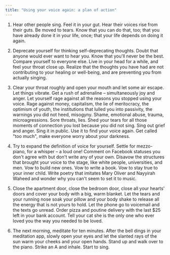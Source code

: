 ```yaml
---
title: "Using your voice again: a plan of action"
---
```


1. Hear other people sing. Feel it in your gut. Hear their voices rise from their guts. Be moved to tears. Know that you can do that, too; that you have already done it in your life, once; that your life depends on doing it again.

2. Deprecate yourself for thinking self-deprecating thoughts. Doubt that anyone would ever want to hear you. Know that you'll never be the best. Compare yourself to everyone else. Live in your head for a while, and feel your throat close up. Realize that the thoughts you have had are not contributing to your healing or well-being, and are preventing you from actually singing.

3. Clear your throat roughly and open your mouth and let some air escape. Let things vibrate. Get a rush of adrenaline – simultaneously joy and anger. Let yourself rage against all the reasons you stopped using your voice. Rage against money, capitalism, the lie of meritocracy, the optimism of youth, the institutions that lulled you into passivity, the warnings you did not heed, misogyny. Shame, emotional abuse, trauma, microagressions. Sore throats, lies. Shed your tears for all those moments of connection you lost because you did not sing. Sing out grief and anger. Sing it in public. Use it to find your voice again. Get called "too much", make everyone worry about your darkness.

4. Try to expand the definition of voice for yourself. Settle for mezzo-piano, for a whisper – a loud one! Comment on Facebook statuses you don't agree with but don't write any of your own. Disavow the structures that brought your voice to the stage, like white people, universities, and men. Vow to build new ones. Vow to write a book. Vow to stay true to your inner child. Write poetry that imitates Mary Oliver and Nayyirah Waheed and wonder why you can't seem to set it to music.

5. Close the apartment door, close the bedroom door, close all your hearts' doors and cover your body with a big, warm blanket. Let the tears and your running nose soak your pillow and your body shake to release all the energy that is not yours to hold. Let the phone go to voicemail and the texts go unread. Order pizza and poutine delivery with the last $25 left in your bank account. Tell your cat she is the only one who ever loved you the way you needed to be loved.

6. The next morning, meditate for ten minutes. After the bell dings in your meditation app, slowly open your eyes and let the slanted rays of the sun warm your cheeks and your open hands. Stand up and walk over to the piano. Strike an A and inhale. Start to sing.
